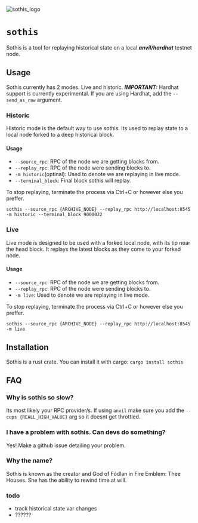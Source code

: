 ![sothis_logo](https://github.com/makemake-kbo/sothis/assets/55022497/c4508232-71e2-42c8-aaec-aa35c668983b)

# `sothis`

Sothis is a tool for replaying historical state on a local ***anvil/hardhat*** testnet node. 

## Usage

Sothis currently has 2 modes. Live and historic. 
***IMPORTANT:*** Hardhat support is currently experimental. If you are using Hardhat, add the `--send_as_raw` argument.

### Historic

Historic mode is the default way to use sothis. Its used to replay state to a local node forked to a deep historical block.

#### Usage

- `--source_rpc`: RPC of the node we are getting blocks from.
- `--replay_rpc`: RPC of the node were sending blocks to.
- `-m historic`(optinal): Used to denote we are replaying in live mode.
- `--terminal_block`: Final block sothis will replay.

To stop replaying, terminate the process via Ctrl+C or however else you preffer.

```
sothis --source_rpc {ARCHIVE_NODE} --replay_rpc http://localhost:8545 -m historic --terminal_block 9000022
```

### Live

Live mode is designed to be used with a forked local node, with its tip near the head block. It replays the latest blocks as they come to your forked node.

#### Usage

- `--source_rpc`: RPC of the node we are getting blocks from.
- `--replay_rpc`: RPC of the node were sending blocks to.
- `-m live`: Used to denote we are replaying in live mode.

To stop replaying, terminate the process via Ctrl+C or however else you preffer.

```
sothis --source_rpc {ARCHIVE_NODE} --replay_rpc http://localhost:8545 -m live
```

## Installation

Sothis is a rust crate. You can install it with cargo:
`cargo install sothis`

## FAQ

###  Why is sothis so slow?

Its most likely your RPC provider/s. If using `anvil` make sure you add the `--cups {REALL_HIGH_VALUE}` arg so it doesnt get throttled.

### I have a problem with sothis. Can devs do something?

Yes! Make a github issue detailing your problem.

### Why the name?

Sothis is known as the creator and God of Fódlan in Fire Emblem: Thee Houses. She has the ability to rewind time at will.

### todo

- track historical state var changes
- ??????

